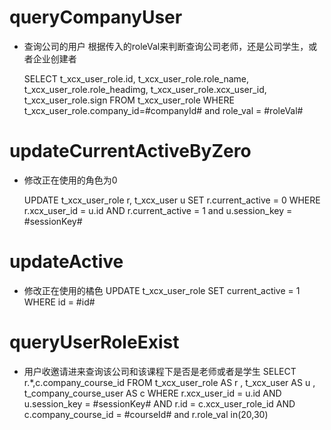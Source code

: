 queryCompanyUser
===
* 查询公司的用户 根据传入的roleVal来判断查询公司老师，还是公司学生，或者企业创建者
	
	SELECT
	t_xcx_user_role.id,
	t_xcx_user_role.role_name,
	t_xcx_user_role.role_headimg,
	t_xcx_user_role.xcx_user_id,
	t_xcx_user_role.sign
	FROM
	t_xcx_user_role
	WHERE
	t_xcx_user_role.company_id=#companyId#
	and  role_val = #roleVal#

	
updateCurrentActiveByZero
===
* 修改正在使用的角色为0

	UPDATE t_xcx_user_role r,
	t_xcx_user u 
	SET r.current_active = 0
	WHERE
	r.xcx_user_id = u.id
	AND r.current_active = 1 
	and u.session_key = #sessionKey#
	
updateActive
===
* 修改正在使用的橘色
	UPDATE t_xcx_user_role 
	SET current_active = 1
	WHERE
	id = #id# 
	
queryUserRoleExist
===
* 用户收邀请进来查询该公司和该课程下是否是老师或者是学生
	SELECT
	r.*,c.company_course_id
	FROM
	t_xcx_user_role AS r ,
	t_xcx_user AS u ,
	t_company_course_user AS c
	WHERE
	r.xcx_user_id = u.id AND
	u.session_key = #sessionKey# AND
	r.id = c.xcx_user_role_id AND
	c.company_course_id = #courseId# 
	and  r.role_val in(20,30)
	
